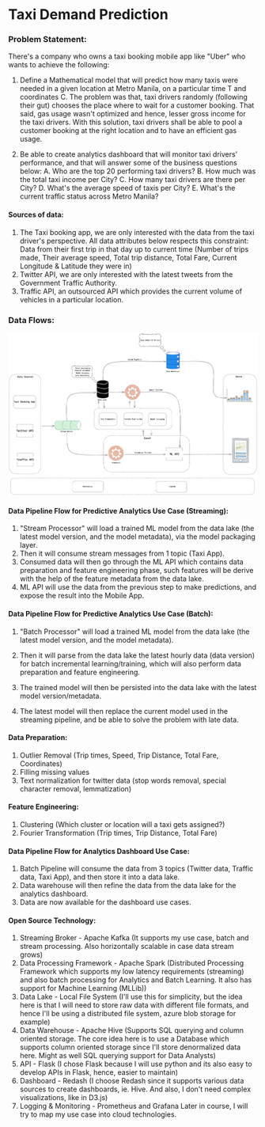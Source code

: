# Taxi Demand Prediction

### Problem Statement:
There's a company who owns a taxi booking mobile app like "Uber" who wants to achieve the following:
1. Define a Mathematical model that will predict how many taxis were needed in a given location at Metro Manila, on a particular time T and coordinates C. The problem was that, taxi drivers randomly (following their gut) chooses the place where to wait for a customer booking. That said, gas usage wasn't optimized and hence, lesser gross income for the taxi drivers. With this solution, taxi drivers shall be able to pool a customer booking at the right location and to have an efficient gas usage.

2. Be able to create analytics dashboard that will monitor taxi drivers' performance, and that will answer some of the business questions below:
A. Who are the top 20 performing taxi drivers?
B. How much was the total taxi income per City?
C. How many taxi drivers are there per City?
D. What's the average speed of taxis per City?
E. What's the current traffic status across Metro Manila?


#### Sources of data:
1. The Taxi booking app, we are only interested with the data from the taxi driver's perspective.
All data attributes below respects this constraint: Data from their first trip in that day up to current time
(Number of trips made, Their average speed, Total trip distance, Total Fare, Current Longitude & Latitude they were in)
2. Twitter API, we are only interested with the latest tweets from the Government Traffic Authority.
3. Traffic API, an outsourced API which provides the current volume of vehicles in a particular location.

### Data Flows:
[![Pipeline-architecture][architecture-screenshot]](https://github.com/1byte-yoda/taxi-demand-prediction/blob/main/docs/images/architecture.png)


#### Data Pipeline Flow for Predictive Analytics Use Case (Streaming):

1. "Stream Processor" will load a trained ML model from the data lake (the latest model version, and the model metadata), via the model packaging layer.
2. Then it will consume stream messages from 1 topic (Taxi App).
3. Consumed data will then go through the ML API which contains data preparation and feature engineering phase, such features will be derive with the help of the feature metadata from the data lake.
4. ML API will use the data from the previous step to make predictions, and expose the result into the Mobile App.

#### Data Pipeline Flow for Predictive Analytics Use Case (Batch):

1. "Batch Processor" will load a trained ML model from the data lake (the latest model version, and the model metadata).

2. Then it will parse from the data lake the latest hourly data (data version) for batch incremental learning/training, which will also perform data preparation and feature engineering.

3. The trained model will then be persisted into the data lake with the latest model version/metadata.

4. The latest model will then replace the current model used in the streaming pipeline, and be able to solve the problem with late data.

#### Data Preparation:
1. Outlier Removal (Trip times, Speed, Trip Distance, Total Fare, Coordinates)
2. Filling missing values
3. Text normalization for twitter data (stop words removal, special character removal, lemmatization)

#### Feature Engineering:
1. Clustering (Which cluster or location will a taxi gets assigned?)
2. Fourier Transformation (Trip times, Trip Distance, Total Fare)

#### Data Pipeline Flow for Analytics Dashboard Use Case:

1. Batch Pipeline will consume the data from 3 topics (Twitter data, Traffic data, Taxi App), and then store it into a data lake.
2. Data warehouse will then refine the data from the data lake for the analytics dashboard.
3. Data are now available for the dashboard use cases.


#### Open Source Technology:
1. Streaming Broker - Apache Kafka (It supports my use case, batch and stream processing. Also horizontally scalable in case data stream grows)
2. Data Processing Framework - Apache Spark (Distributed Processing Framework which supports my low latency requirements (streaming) and also batch processing for Analytics and Batch Learning. It also has support for Machine Learning (MLLib))
3. Data Lake - Local File System (I'll use this for simplicity, but the idea here is that I will need to store raw data with different file formats, and hence I'll be using a distributed file system, azure blob storage for example)
4. Data Warehouse - Apache Hive (Supports SQL querying and column oriented storage. The core idea here is to use a Database which supports column oriented storage since I'll store denormalized data here. Might as well SQL querying support for Data Analysts)
5. API - Flask (I chose Flask because I will use python and its also easy to develop APIs in Flask, hence, easier to maintain)
6. Dashboard - Redash (I choose Redash since it supports various data sources to create dashboards, ie. Hive. And also, I don't need complex visualizations, like in D3.js)
7. Logging & Monitoring - Prometheus and Grafana
Later in course, I will try to map my use case into cloud technologies.
   
<!-- MARKDOWN LINKS & IMAGES -->
[architecture-screenshot]: docs/images/architecture.png
